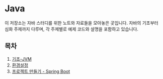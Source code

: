 # Java

이 저장소는 자바 스터디를 위한 노트와 자료들을 모아놓은 곳입니다. 자바의 기초부터 심화 주제까지 다루며,
각 주제별로 예제 코드와 설명을 포함하고 있습니다.

## 목차

1. [기초-JVM](./기초_JVM.md)
2. [환경설정](./실습001_환경설정.md)
3. [프로젝트 만들기 - Spring Boot](./실습002_프로젝트만들기_spring_boot.md)

